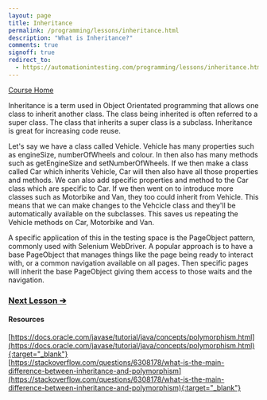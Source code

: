 ```yaml
---
layout: page
title: Inheritance
permalink: /programming/lessons/inheritance.html
description: "What is Inheritance?"
comments: true
signoff: true
redirect_to:
  - https://automationintesting.com/programming/lessons/inheritance.html
---
```

[Course Home](../course)

Inheritance is a term used in Object Orientated programming that allows one class to inherit another class. The class being inherited is often referred to a super class. The class that inherits a super class is a subclass. Inheritance is great for increasing code reuse.

Let's say we have a class called Vehicle. Vehicle has many properties such as engineSize, numberOfWheels and colour. In then also has many methods such as getEngineSize and setNumberOfWheels. If we then make a class called Car which inherits Vehicle, Car will then also have all those properties and methods. We can also add specific properties and method to the Car class which are specific to Car. If we then went on to introduce more classes such as Motorbike and Van, they too could inherit from Vehicle. This means that we can make changes to the Vehcicle class and they'll be automatically available on the subclasses. This saves us repeating the Vehicle methods on Car, Motorbike and Van.

A specific application of this in the testing space is the PageObject pattern, commonly used with Selenium WebDriver. A popular approach is to have a base PageObject that manages things like the page being ready to interact with, or a common navigation available on all pages. Then specific pages will inherit the base PageObject giving them access to those waits and the navigation.

### [Next Lesson &#10132;](../lessons/polymorphism)

#### Resources
[https://docs.oracle.com/javase/tutorial/java/concepts/polymorphism.html](https://docs.oracle.com/javase/tutorial/java/concepts/polymorphism.html){:target="_blank"}  
[https://stackoverflow.com/questions/6308178/what-is-the-main-difference-between-inheritance-and-polymorphism](https://stackoverflow.com/questions/6308178/what-is-the-main-difference-between-inheritance-and-polymorphism){:target="_blank"}
